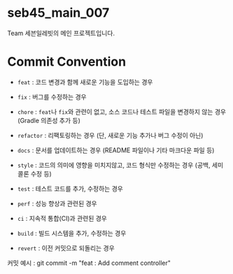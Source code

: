 # seb45_main_007
Team 세븐일레빗의 메인 프로젝트입니다.

# Commit Convention
- `feat` : 코드 변경과 함께 새로운 기능을 도입하는 경우

- `fix` : 버그를 수정하는 경우
- `chore` : `feat`나 `fix`와 관련이 없고, 소스 코드나 테스트 파일을 변경하지 않는 경우 (Gradle 의존성 추가 등)
- `refactor` : 리팩토링하는 경우 (단, 새로운 기능 추가나 버그 수정이 아닌)
- `docs` : 문서를 업데이트하는 경우 (README 파일이나 기타 마크다운 파일 등)
- `style` : 코드의 의미에 영향을 미치지않고, 코드 형식만 수정하는 경우 (공백, 세미콜론 수정 등)
- `test` : 테스트 코드를 추가, 수정하는 경우
- `perf` : 성능 향상과 관련된 경우
- `ci` : 지속적 통합(CI)과 관련된 경우
- `build` : 빌드 시스템을 추가, 수정하는 경우
- `revert` : 이전 커밋으로 되돌리는 경우

커밋 예시 : git commit -m "feat : Add comment controller"
